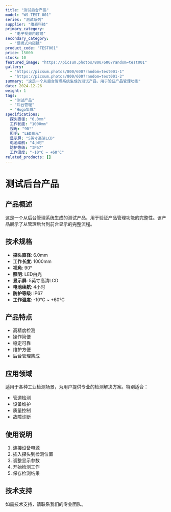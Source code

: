 ```yaml
---
title: "测试后台产品"
model: "WS-TEST-001"
series: "测试系列"
supplier: "维森科技"
primary_category:
  - "电子视频内窥镜"
secondary_category:
  - "便携式内窥镜"
product_code: "TEST001"
price: 15000
stock: 10
featured_image: "https://picsum.photos/800/600?random=test001"
gallery:
  - "https://picsum.photos/800/600?random=test001-1"
  - "https://picsum.photos/800/600?random=test001-2"
summary: "这是一个从后台管理系统生成的测试产品，用于验证产品管理功能"
date: 2024-12-26
weight: 1
tags:
  - "测试产品"
  - "后台管理"
  - "Hugo集成"
specifications:
  探头直径: "6.0mm"
  工作长度: "1000mm"
  视角: "90°"
  照明: "LED白光"
  显示屏: "5英寸高清LCD"
  电池续航: "4小时"
  防护等级: "IP67"
  工作温度: "-10°C ~ +60°C"
related_products: []
---
```


# 测试后台产品

## 产品概述

这是一个从后台管理系统生成的测试产品，用于验证产品管理功能的完整性。该产品展示了从管理后台到前台显示的完整流程。

## 技术规格

- **探头直径**: 6.0mm
- **工作长度**: 1000mm
- **视角**: 90°
- **照明**: LED白光
- **显示屏**: 5英寸高清LCD
- **电池续航**: 4小时
- **防护等级**: IP67
- **工作温度**: -10°C ~ +60°C

## 产品特点

- 高精度检测
- 操作简便
- 稳定可靠
- 维护方便
- 后台管理集成

## 应用领域

适用于各种工业检测场景，为用户提供专业的检测解决方案。特别适合：

- 管道检测
- 设备维护
- 质量控制
- 故障诊断

## 使用说明

1. 连接设备电源
2. 插入探头到检测位置
3. 调整显示参数
4. 开始检测工作
5. 保存检测结果

## 技术支持

如需技术支持，请联系我们的专业团队。
